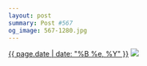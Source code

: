 ```yaml
---
layout: post
summary: Post #567
og_image: 567-1280.jpg
---
```


<p>
  <time><a href="/567">{{ page.date | date: "%B %e, %Y" }}</a></time>
  <a href="/567"><img src="{{ site.assets_url }}/567-640.jpg" srcset="{{ site.assets_url }}/567-320.jpg 320w, {{ site.assets_url }}/567-640.jpg 640w, {{ site.assets_url }}/567-960.jpg 960w, {{ site.assets_url }}/567-1280.jpg 1280w" sizes="(min-width: 700px) 50vw, calc(100vw - 2rem)" /></a>
</p>
